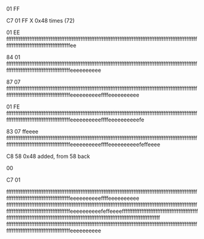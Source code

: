 01 FF 

C7 01 
FF X 0x48 times (72)

01 EE 
ffffffffffffffffffffffffffffffffffffffffffffffffffffffffffffffffffffffffffffffffffffffffffffffffffffffffffffffffffffffffffffffffffffffffffffffffee

84 01 
ffffffffffffffffffffffffffffffffffffffffffffffffffffffffffffffffffffffffffffffffffffffffffffffffffffffffffffffffffffffffffffffffffffffffffffffffeeeeeeeeee

87 07 
ffffffffffffffffffffffffffffffffffffffffffffffffffffffffffffffffffffffffffffffffffffffffffffffffffffffffffffffffffffffffffffffffffffffffffffffffeeeeeeeeeeffffeeeeeeeeee


01 FE 
ffffffffffffffffffffffffffffffffffffffffffffffffffffffffffffffffffffffffffffffffffffffffffffffffffffffffffffffffffffffffffffffffffffffffffffffffeeeeeeeeeeffffeeeeeeeeeefe

83 07 
ffeeee
ffffffffffffffffffffffffffffffffffffffffffffffffffffffffffffffffffffffffffffffffffffffffffffffffffffffffffffffffffffffffffffffffffffffffffffffffeeeeeeeeeeffffeeeeeeeeeefeffeeee

C8 58 0x48 added, from 58 back

00

C7 01 

ffffffffffffffffffffffffffffffffffffffffffffffffffffffffffffffffffffffffffffffffffffffffffffffffffffffffffffffffffffffffffffffffffffffffffffffffeeeeeeeeeeffffeeeeeeeeee
ffffffffffffffffffffffffffffffffffffffffffffffffffffffffffffffffffffffffffffffffffffffffffffffffffffffffffffffffffffffffffffffffffffffffffffffffeeeeeeeeeefeffeeeeffffffffffffffffffffffffffffffffffffffffffffffffffffffffffffffffffffffffffffffffffffffffffffffffffffffffffffffffffffffffffffffffff
ffffffffffffffffffffffffffffffffffffffffffffffffffffffffffffffffffffffffffffffffffffffffffffffffffffffffffffffffffffffffffffffffffffffffffffffffeeeeeeeeee
